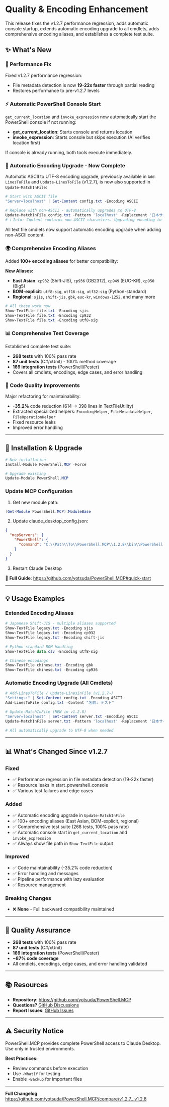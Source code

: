 # Quality & Encoding Enhancement

This release fixes the v1.2.7 performance regression, adds automatic console startup, extends automatic encoding upgrade to all cmdlets, adds comprehensive encoding aliases, and establishes a complete test suite.

## ✨ What's New

### **🔧 Performance Fix**

Fixed v1.2.7 performance regression:
- File metadata detection is now **19-22x faster** through partial reading
- Restores performance to pre-v1.2.7 levels

### **⚡ Automatic PowerShell Console Start**

`get_current_location` and `invoke_expression` now automatically start the PowerShell console if not running:

- **get_current_location**: Starts console and returns location
- **invoke_expression**: Starts console but skips execution (AI verifies location first)

If console is already running, both tools execute immediately.

### **🔄 Automatic Encoding Upgrade - Now Complete**

Automatic ASCII to UTF-8 encoding upgrade, previously available in `Add-LinesToFile` and `Update-LinesToFile` (v1.2.7), is now also supported in `Update-MatchInFile`:

```powershell
# Start with ASCII file
"Server=localhost" | Set-Content config.txt -Encoding ASCII

# Replace with non-ASCII - automatically upgrades to UTF-8
Update-MatchInFile config.txt -Pattern 'localhost' -Replacement '日本サーバー'
# ℹ Info: Content contains non-ASCII characters. Upgrading encoding to UTF-8.
```

All text file cmdlets now support automatic encoding upgrade when adding non-ASCII content.

### **🌍 Comprehensive Encoding Aliases**

Added **100+ encoding aliases** for better compatibility:

**New Aliases:**
- **East Asian**: `cp932` (Shift-JIS), `cp936` (GB2312), `cp949` (EUC-KR), `cp950` (Big5)
- **BOM-explicit**: `utf8-sig`, `utf16-sig`, `utf32-sig` (Python-standard)
- **Regional**: `sjis`, `shift-jis`, `gbk`, `euc-kr`, `windows-1252`, and many more

```powershell
# All these work now
Show-TextFile file.txt -Encoding sjis
Show-TextFile file.txt -Encoding cp932
Show-TextFile file.txt -Encoding utf8-sig
```
### **📊 Comprehensive Test Coverage**

Established complete test suite:
- **268 tests** with 100% pass rate
- **87 unit tests** (C#/xUnit) - 100% method coverage
- **169 integration tests** (PowerShell/Pester)
- Covers all cmdlets, encodings, edge cases, and error handling

### **🔧 Code Quality Improvements**

Major refactoring for maintainability:
- **-35.2%** code reduction (614 → 398 lines in TextFileUtility)
- Extracted specialized helpers: `EncodingHelper`, `FileMetadataHelper`, `FileOperationHelper`
- Fixed resource leaks
- Improved error handling

---

## 🔄 Installation & Upgrade

```powershell
# New installation
Install-Module PowerShell.MCP -Force

# Upgrade existing
Update-Module PowerShell.MCP
```

### Update MCP Configuration

1. Get new module path:
```powershell
(Get-Module PowerShell.MCP).ModuleBase
```

2. Update claude_desktop_config.json:
```json
{
  "mcpServers": {
    "PowerShell": {
      "command": "C:\\Path\\To\\PowerShell.MCP\\1.2.8\\bin\\PowerShell.MCP.Proxy.exe"
    }
  }
}
```

3. Restart Claude Desktop

📖 **Full Guide**: https://github.com/yotsuda/PowerShell.MCP#quick-start

---

## 💡 Usage Examples

### Extended Encoding Aliases

```powershell
# Japanese Shift-JIS - multiple aliases supported
Show-TextFile legacy.txt -Encoding sjis
Show-TextFile legacy.txt -Encoding cp932
Show-TextFile legacy.txt -Encoding shift-jis

# Python-standard BOM handling
Show-TextFile data.csv -Encoding utf8-sig

# Chinese encodings
Show-TextFile chinese.txt -Encoding gbk
Show-TextFile chinese.txt -Encoding cp936
```

### Automatic Encoding Upgrade (All Cmdlets)

```powershell
# Add-LinesToFile / Update-LinesInFile (v1.2.7~)
"Settings:" | Set-Content config.txt -Encoding ASCII
Add-LinesToFile config.txt -Content "名前: テスト"

# Update-MatchInFile (NEW in v1.2.8)
"Server=localhost" | Set-Content server.txt -Encoding ASCII
Update-MatchInFile server.txt -Pattern 'localhost' -Replacement '日本サーバー'

# All automatically upgrade to UTF-8 when needed
```
---

## 📊 What's Changed Since v1.2.7

### Fixed
- ✅ Performance regression in file metadata detection (19-22x faster)
- ✅ Resource leaks in start_powershell_console
- ✅ Various test failures and edge cases

### Added
- ✅ Automatic encoding upgrade in `Update-MatchInFile`
- ✅ 100+ encoding aliases (East Asian, BOM-explicit, regional)
- ✅ Comprehensive test suite (268 tests, 100% pass rate)
- ✅ Automatic console start in `get_current_location` and `invoke_expression`
- ✅ Always show file path in `Show-TextFile` output

### Improved
- ✅ Code maintainability (-35.2% code reduction)
- ✅ Error handling and messages
- ✅ Pipeline performance with lazy evaluation
- ✅ Resource management

### Breaking Changes
- ❌ **None** - Full backward compatibility maintained

---

## 🎯 Quality Assurance

- **268 tests** with 100% pass rate
- **87 unit tests** (C#/xUnit)
- **169 integration tests** (PowerShell/Pester)
- **~87% code coverage**
- All cmdlets, encodings, edge cases, and error handling validated

---

## 📚 Resources

- **Repository**: https://github.com/yotsuda/PowerShell.MCP
- **Questions?** [GitHub Discussions](https://github.com/yotsuda/PowerShell.MCP/discussions)
- **Report Issues**: [GitHub Issues](https://github.com/yotsuda/PowerShell.MCP/issues)

---

## ⚠ Security Notice

PowerShell.MCP provides complete PowerShell access to Claude Desktop. Use only in trusted environments.

**Best Practices:**
- Review commands before execution
- Use `-WhatIf` for testing
- Enable `-Backup` for important files

---

**Full Changelog**: https://github.com/yotsuda/PowerShell.MCP/compare/v1.2.7...v1.2.8

